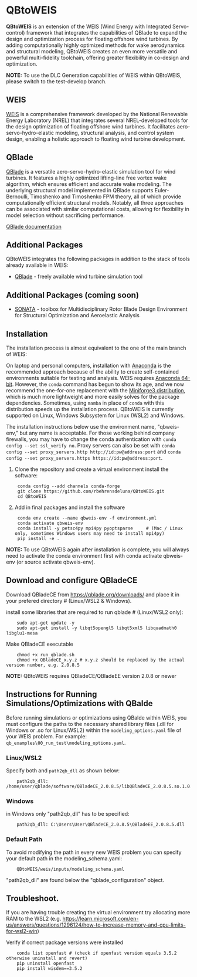 # QBtoWEIS

**QBtoWEIS** is an extension of the WEIS (Wind Energy with Integrated Servo-control) framework that integrates the capabilities of QBlade to expand the design and optimization process for floating offshore wind turbines. By adding computationally highly optimized methods for wake aerodynamics and structural modeling, QBtoWEIS creates an even more versatile and powerful multi-fidelity toolchain, offering greater flexibility in co-design and optimization.

**NOTE:** To use the DLC Generation capabilities of WEIS within QBtoWEIS, please switch to the test-develop branch.
## WEIS

[WEIS](https://github.com/WISDEM/WEIS) is a comprehensive framework developed by the National Renewable Energy Laboratory (NREL) that integrates several NREL-developed tools for the design optimization of floating offshore wind turbines. It facilitates aero-servo-hydro-elastic modeling, structural analysis, and control system design, enabling a holistic approach to floating wind turbine development.

## QBlade

[QBlade](https://qblade.org/) is a versatile aero-servo-hydro-elastic simulation tool for wind turbines. It features a highly optimized lifting-line free vortex wake algorithm, which ensures efficient and accurate wake modeling. The underlying structural model implemented in QBlade supports Euler-Bernoulli, Timoshenko and Timoshenko FPM theory, all of which provide computationally efficient structural models. Notably, all three approaches can be associated with similar computational costs, allowing for flexibility in model selection without sacrificing performance.

[QBlade documentation](https://docs.qblade.org/)

## Additional Packages

QBtoWEIS integrates the following packages in addition to the stack of tools already available in WEIS:
* [QBlade](https://qblade.org/) - freely available wind turbine simulation tool

## Additional Packages (coming soon)

* [SONATA](https://github.com/ptrbortolotti/SONATA) - toolbox for Multidisciplinary Rotor Blade Design Environment for Structural Optimization and Aeroelastic Analysis

## Installation

The installation process is almost equivalent to the one of the main branch of WEIS:

On laptop and personal computers, installation with [Anaconda](https://www.anaconda.com) is the recommended approach because of the ability to create self-contained environments suitable for testing and analysis. WEIS requires [Anaconda 64-bit](https://www.anaconda.com/distribution/). However, the `conda` command has begun to show its age, and we now recommend the one-for-one replacement with the [Miniforge3 distribution](https://github.com/conda-forge/miniforge?tab=readme-ov-file#miniforge3), which is much more lightweight and more easily solves for the package dependencies. Sometimes, using `mamba` in place of `conda` with this distribution speeds up the installation process. QBtoWEIS is currently supported on Linux, Windows Subsystem for Linux (WSL2) and Windows.

The installation instructions below use the environment name, "qbweis-env," but any name is acceptable. For those working behind company firewalls, you may have to change the conda authentication with `conda config --set ssl_verify no`. Proxy servers can also be set with `conda config --set proxy_servers.http http://id:pw@address:port` and `conda config --set proxy_servers.https https://id:pw@address:port`.

1. Clone the repository and create a virtual environment install the software:
   
        conda config --add channels conda-forge
        git clone https://github.com/rbehrensdeluna/QBtoWEIS.git
        cd QBtoWEIS


2. Add in final packages and install the software

        conda env create --name qbweis-env -f environment.yml
        conda activate qbweis-env
        conda install -y petsc4py mpi4py pyoptsparse     # (Mac / Linux only, sometimes Windows users may need to install mpi4py)
        pip install -e .

**NOTE:** To use QBtoWEIS again after installation is complete, you will always need to activate the conda environment first with conda activate qbweis-env (or source activate qbweis-env).

## Download and configure QBladeCE

   Download QBladeCE from https://qblade.org/downloads/ and place it in your prefered directory # (Linux/WSL2 & Windows).
   
   install some libraries that are required to run qblade # (Linux/WSL2 only):
       	
        sudo apt-get update -y
        sudo apt-get install -y libqt5opengl5 libqt5xml5 libquadmath0 libglu1-mesa
        
   Make QBladeCE executable
   
        chmod +x run_qblade.sh
        chmod +x QBladeCE_x.y.z # x.y.z should be replaced by the actual version number, e.g. 2.0.8.5

**NOTE:** QBtoWEIS requires QBladeCE/QBladeEE version 2.0.8 or newer

## Instructions for Running Simulations/Optimizations with QBalde

   Before running simulations or optimizations using QBalde within WEIS, you must configure the paths to the necessary shared library files (.dll for Windows or .so for Linux/WSL2) within the `modeling_options.yaml` file of your WEIS problem. For example: `qb_examples\00_run_test\modeling_options.yaml`.

### **Linux/WSL2**
   Specify both and `path2qb_dll` as shown below:

        path2qb_dll: /home/user/qblade/software/QBladeCE_2.0.8.5/libQBladeCE_2.0.8.5.so.1.0.0

### **Windows**
   in Windows only "path2qb_dll" has to be specified:

        path2qb_dll: C:\Users\User\QBladeCE_2.0.8.5\QBladeEE_2.0.8.5.dll

### **Default Path**
   To avoid modifying the path in every new WEIS problem you can specify your default path in the modeling_schema.yaml:
   
        QBtoWEIS/weis/inputs/modeling_schema.yaml 
        
   "path2qb_dll" are found below the "qblade_configuration" object.


## Troubleshoot.
If you are having trouble creating the virtual environment try allocating more RAM to the WSL2 (e.g. https://learn.microsoft.com/en-us/answers/questions/1296124/how-to-increase-memory-and-cpu-limits-for-wsl2-win)

Verify if correct package versions were installed

        conda list openfast # (check if openfast version equals 3.5.2 otherwise uninstall and revert)
        pip uninstall openfast
        pip install wisdem==3.5.2
